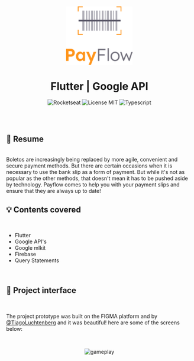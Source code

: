 <br />
<br />
<h1 align="center">
  <img alt="letmeask" src="./assets/images/logofull.png" width="180px" /> 
  <br />
  <br />
   Flutter | Google API  
</h1>

<p align="center">
  <img alt="Rocketseat" src="https://img.shields.io/badge/Created%20by%3A-Rocketseat-%236D5CCD" />
  <img alt="License MIT" src="https://img.shields.io/badge/License-MIT-%2398C611" />
  <img alt="Typescript" src="https://img.shields.io/badge/Main%20lenguage-dart-%232F74C0" /> <br />
</p> 
<br />
<br />

## :bookmark: Resume
<br />
Boletos are increasingly being replaced by more agile, convenient and secure payment methods. But there are certain occasions when it is necessary to use the bank slip as a form of payment.
But while it's not as popular as the other methods, that doesn't mean it has to be pushed aside by technology. Payflow comes to help you with your payment slips and ensure that they are always up to date!
<br />

## :bulb: Contents covered
<br />

- Flutter
- Google API's
- Google mlkit
- Firebase
- Query Statements

<br />

## :eyes: Project interface
<br />

The project prototype was built on the FIGMA platform and by [@TiagoLuchtenberg](https://www.instagram.com/tiagoluchtenberg/) and it was beautiful!
here are some of the screens below:

<br />

<p align="center">
  <img alt="gameplay" src=".github/assets/screens.png" width="620px" /> 
</p>

<br />

